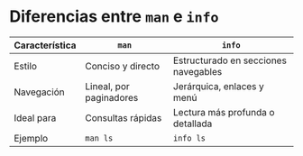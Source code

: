 # Diferencias entre `man` e `info`

| Característica     | `man`                          | `info`                                |
|--------------------|--------------------------------|----------------------------------------|
| Estilo             | Conciso y directo              | Estructurado en secciones navegables   |
| Navegación         | Lineal, por paginadores        | Jerárquica, enlaces y menú             |
| Ideal para         | Consultas rápidas               | Lectura más profunda o detallada       |
| Ejemplo            | `man ls`                        | `info ls`                              |
